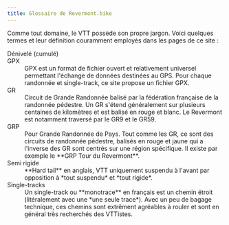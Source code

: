 ```yaml
---
title: Glossaire de Revermont.bike
---
```


Comme tout domaine, le VTT possède son propre jargon. Voici quelques termes et
leur définition couramment employés dans les pages de ce site&nbsp;:

<dl class="glossary">
<dt id="denivele" class="glossary-term">Dénivelé (cumulé)</dt>
<dd></dd>
<dt id="gpx" class="glossary-term">GPX</dt>
<dd>GPX est un format de fichier ouvert et relativement universel permettant
l'échange de données destinées au GPS. Pour chaque randonnée et single-track, ce
site propose un fichier GPX.</dd>
<dt id="gr" class="glossary-term">GR</dt>
<dd>Circuit de Grande Randonnée balisé par la fédération française de la
randonnée pédestre. Un GR s'étend généralement sur plusieurs centaines de
kilomètres et est balisé en rouge et blanc. Le Revermont est notamment traversé
par le GR9 et le GR59.</dd>
<dt id="grp" class="glossary-term">GRP</dt>
<dd>Pour Grande Randonnée de Pays. Tout comme les GR, ce sont des circuits de
randonnée pédestre, balisés en rouge et jaune qui a l'inverse des GR sont centrés
sur une région spécifique. Il existe par exemple le **GRP Tour du Revermont**.</dd>
<dt id="sr" class="glossary-term">Semi rigide</dt>
<dd>**Hard tail** en anglais, VTT uniquement suspendu à l'avant par opposition à
*tout suspendu* et *tout rigide*.</dd>
<dt id="single" class="glossary-term">Single-tracks</dt>
<dd>Un single-track ou **monotrace** en français est un chemin étroit
(litéralement avec une *une seule trace*). Avec un peu de bagage technique, ces
chemins sont extrêment agréables à rouler et sont en général très recherchés des
VTTistes.</dd>
</dl>
